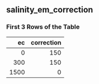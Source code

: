 ## salinity_em_correction






### First 3 Rows of the Table
|   ec |   correction |
|-----:|-------------:|
|    0 |          150 |
|  300 |          150 |
| 1500 |            0 |